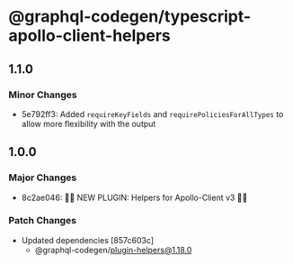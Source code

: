 # @graphql-codegen/typescript-apollo-client-helpers

## 1.1.0

### Minor Changes

- 5e792ff3: Added `requireKeyFields` and `requirePoliciesForAllTypes` to allow more flexibility with the output

## 1.0.0

### Major Changes

- 8c2ae046: 🚀🚀 NEW PLUGIN: Helpers for Apollo-Client v3 🚀🚀

### Patch Changes

- Updated dependencies [857c603c]
  - @graphql-codegen/plugin-helpers@1.18.0
